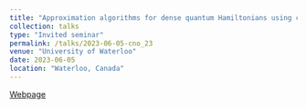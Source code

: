 ```yaml
---
title: "Approximation algorithms for dense quantum Hamiltonians using convex relaxations"
collection: talks
type: "Invited seminar"
permalink: /talks/2023-06-05-cno_23
venue: "University of Waterloo"
date: 2023-06-05
location: "Waterloo, Canada"
---
```


[Webpage](https://uwaterloo.ca/combinatorics-and-optimization/events/ura-seminar-anirban-chowdhury)

